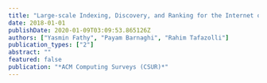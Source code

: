 ```yaml
---
title: "Large-scale Indexing, Discovery, and Ranking for the Internet of Things (IoT)"
date: 2018-01-01
publishDate: 2020-01-09T03:09:53.865126Z
authors: ["Yasmin Fathy", "Payam Barnaghi", "Rahim Tafazolli"]
publication_types: ["2"]
abstract: ""
featured: false
publication: "*ACM Computing Surveys (CSUR)*"
---
```


